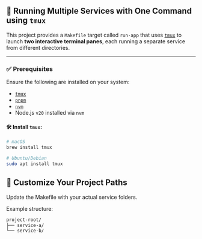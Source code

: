 ## 🚀 Running Multiple Services with One Command using `tmux`

This project provides a `Makefile` target called `run-app` that uses [`tmux`](https://github.com/tmux/tmux/wiki) to launch **two interactive terminal panes**, each running a separate service from different directories.

---

### ✅ Prerequisites

Ensure the following are installed on your system:

- [`tmux`](https://github.com/tmux/tmux/wiki)
- [`pnpm`](https://pnpm.io/)
- [`nvm`](https://github.com/nvm-sh/nvm)
- Node.js `v20` installed via `nvm`

#### 🛠 Install `tmux`:

```bash
# macOS
brew install tmux

# Ubuntu/Debian
sudo apt install tmux
```

## 📂 Customize Your Project Paths

Update the Makefile with your actual service folders.

Example structure:

```bash
project-root/
├── service-a/
└── service-b/
```

